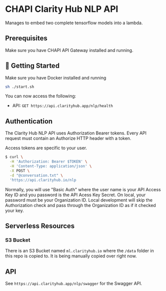 # CHAPI Clarity Hub NLP API

Manages to embed two complete tensorflow models into a lambda.

## Prerequisites

Make sure you have CHAPI API Gateway installed and running.

## 🚀 Getting Started

Make sure you have Docker installed and running

```bash
sh ./start.sh
```

You can now access the following:

* API: `GET https://api.clarityhub.app/nlp/health`

## Authentication

The Clarity Hub NLP API uses Authorization Bearer tokens. Every API
request must contain an Authorize HTTP header with a token.

Access tokens are specific to your user.

```bash
$ curl \
  -H 'Authorization: Bearer $TOKEN' \
  -H 'Content-Type: application/json' \
  -X POST \
  -d "@conversation.txt" \
  'https://api.clarityhub.io/nlp
```

Normally, you will use "Basic Auth" where the user name is your API Access Key ID and you password is the API Acess Key Secret. On local, your password must be your Organization ID. Local development will skip the Authorization check and pass through the Organization ID as if it checked your key.

## Serverless Resources

### S3 Bucket

There is an S3 Bucket named `ml.clarityhub.io` where the `/data` folder in this repo is copied to. It is being manually copied over right now.

## API

See `https://api.clarityhub.app/nlp/swagger` for the Swagger API.
